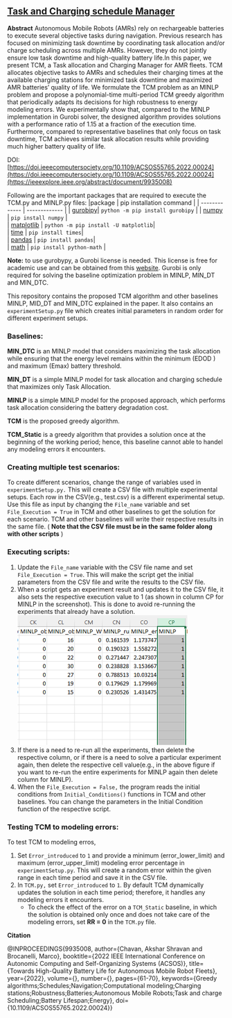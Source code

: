 ## [**T**ask and **C**harging schedule **M**anager](https://doi.ieeecomputersociety.org/10.1109/ACSOS55765.2022.00024)

**Abstract**
Autonomous Mobile Robots (AMRs) rely on rechargeable batteries to execute several objective tasks during navigation. Previous research has focused on minimizing task downtime by coordinating task allocation and/or charge scheduling across multiple AMRs. However, they do not jointly ensure low task downtime and high-quality battery life.In this paper, we present TCM, a Task allocation and Charging Manager for AMR fleets. TCM allocates objective tasks to AMRs and schedules their charging times at the available charging stations for minimized task downtime and maximized AMR batteries’ quality of life. We formulate the TCM problem as an MINLP problem and propose a polynomial-time multi-period TCM greedy algorithm that periodically adapts its decisions for high robustness to energy modeling errors. We experimentally show that, compared to the MINLP implementation in Gurobi solver, the designed algorithm provides solutions with a performance ratio of 1.15 at a fraction of the execution time. Furthermore, compared to representative baselines that only focus on task downtime, TCM achieves similar task allocation results while providing much higher battery quality of life.

DOI: [https://doi.ieeecomputersociety.org/10.1109/ACSOS55765.2022.00024](https://doi.ieeecomputersociety.org/10.1109/ACSOS55765.2022.00024](https://ieeexplore.ieee.org/abstract/document/9935008)

Following are the important packages that are required to execute the TCM.py and MINLP.py files:
|package | pip installation command | 
| ------------- | ------------- | 
| [gurobipy](https://www.gurobi.com/documentation/9.5/quickstart_linux/cs_using_pip_to_install_gr.html)| `python -m pip install gurobipy`   | 
| [numpy](https://numpy.org/install/)  | `pip install numpy`  |   
| [matplotlib](https://matplotlib.org/stable/users/installing/index.html) | `python -m pip install -U matplotlib`|  
| [time](https://pypi.org/project/times/) | `pip install times`|  
| [pandas](https://pandas.pydata.org/docs/getting_started/install.html) | `pip install pandas`|  
| [math](https://pypi.org/project/python-math/) | `pip install python-math` |


**Note:** to use gurobypy, a Gurobi license is needed. This license is free for academic use and can be obtained from this [website](https://www.gurobi.com/academia/academic-program-and-licenses/). Gurobi is only required for solving the baseline optimization problem in MINLP, MIN_DT and MIN_DTC.


This repository contains the proposed TCM algorithm and other baselines MINLP, MID_DT and MIN_DTC explained in the paper. It also contains an `experimentSetup.py` file which creates initial parameters in random order for different experiment setups. 
### Baselines:
**MIN_DTC** is an MINLP model that considers maximizing the task allocation while ensuring that the energy level remains within the minimum (EDOD ) and maximum (Emax) battery threshold.
 
**MIN_DT** is a simple MINLP model for task allocation and charging schedule that maximizes only Task Allocation.

**MINLP** is a simple MINLP model for the proposed approach, which performs task allocation considering the battery degradation cost.

**TCM** is the proposed greedy algorithm. 

**TCM_Static** is a greedy algorithm that provides a solution once at the beginning of the working period; hence, this baseline cannot able to handel any modeling errors it encounters. 

### Creating multiple test scenarios:
To create different scenarios, change the range of variables used in `experimentSetup.py.` This will create a CSV file with multiple experimental setups. Each row in the CSV(e.g., test.csv) is a different experimental setup. Use this file as input by changing the `File_name` variable and set `File_Execution = True` in TCM and other baselines to get the solution for each scenario. TCM and other baselines will write their respective results in the same file. ( **Note that the CSV file must be in the same folder along with other scripts** )


### Executing scripts:
1. Update the `File_name` variable with the CSV file name and set `File_Execution = True`. This will make the script get the initial parameters from the CSV file and write the results to the CSV file. 
2. When a script gets an experiment result and updates it to the CSV file, it also sets the respective execution value to 1 (as shown in column CP for MINLP in the screenshot). This is done to avoid re-running the experiments that already have a solution. ![This is an image](https://github.com/aksharc2/Towards-High-Quality-Battery-Life-for-Autonomous-Mobile-Robot-Fleets/blob/main/MINLP.PNG)
3. If there is a need to re-run all the experiments, then delete the respective column, or if there is a need to solve a particular experiment again, then delete the respective cell value(e.g., in the above figure if you want to re-run the entire experiments for MINLP again then delete column for MINLP).
4. When the `File_Execution = False,` the program reads the initial conditions from `Initial_Conditions()` functions in TCM and other baselines. You can change the parameters in the Initial Condition function of the respective script. 


### Testing TCM to modeling errors:
To test TCM to modeling erros, 
1. Set `Error_introduced` to `1` and provide a minimum (error_lower_limit) and maximum (error_upper_limit) modeling error percentage in `experimentSetup.py`. This will create a random error within the given range in each time period and save it in the CSV file.
2. In `TCM.py,` set `Error_introduced` to `1`. By default TCM dynamically updates the solution in each time period; therefore, it handles any modeling errors it encounters. 
   - To check the effect of the error on a `TCM_Static` baseline, in which the solution is obtained only once and does not take care of the modeling errors, set **RR = 0** in the `TCM.py` file.



**Citation**

@INPROCEEDINGS{9935008,
  author={Chavan, Akshar Shravan and Brocanelli, Marco},
  booktitle={2022 IEEE International Conference on Autonomic Computing and Self-Organizing Systems (ACSOS)}, 
  title={Towards High-Quality Battery Life for Autonomous Mobile Robot Fleets}, 
  year={2022},
  volume={},
  number={},
  pages={61-70},
  keywords={Greedy algorithms;Schedules;Navigation;Computational modeling;Charging stations;Robustness;Batteries;Autonomous Mobile Robots;Task and charge Scheduling;Battery Lifespan;Energy},
  doi={10.1109/ACSOS55765.2022.00024}}


